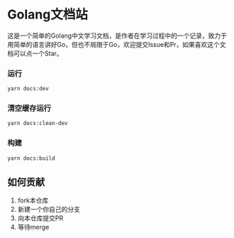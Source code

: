# Golang文档站
这是一个简单的Golang中文学习文档，是作者在学习过程中的一个记录，致力于用简单的语言讲好Go，但也不局限于Go，欢迎提交Issue和Pr，如果喜欢这个文档可以点一个Star。

### 运行
```bash
yarn docs:dev
```

### 清空缓存运行
```bash
yarn docs:clean-dev
```

### 构建
```bash
yarn docs:build
```

## 如何贡献
1. fork本仓库
2. 新建一个你自己的分支
3. 向本仓库提交PR
4. 等待merge